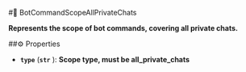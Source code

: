 #🔮 BotCommandScopeAllPrivateChats

**Represents the scope of bot commands, covering all private chats.**

##⚙️ Properties

- **`type`** (**`str`** ): **Scope type, must be all_private_chats**
